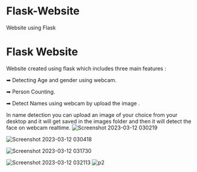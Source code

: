 # Flask-Website
Website using Flask
# Flask Website
 Website created using flask which includes three main features : 
 
 
➡ Detecting Age and gender using webcam.


➡ Person Counting.


➡ Detect Names using webcam by upload the image .


In name detection you can upload an image of your choice from your desktop and it will get saved in the images folder and then it will detect the face on webcam realtime.
![Screenshot 2023-03-12 030219](https://user-images.githubusercontent.com/120780784/224512422-87f7fbcd-c598-4007-9362-ae7fb48ea9a7.png)

![Screenshot 2023-03-12 030418](https://user-images.githubusercontent.com/120780784/224512490-d1aad31b-0476-4891-afe8-9c03a2435342.png)

![Screenshot 2023-03-12 031730](https://user-images.githubusercontent.com/120780784/224512861-99aa30ee-d051-41ee-a325-adcab622d316.png)

![Screenshot 2023-03-12 032113](https://user-images.githubusercontent.com/120780784/224512974-372605ad-5683-45e1-8ce7-4571fccfed83.png)
![p2](https://user-images.githubusercontent.com/120780784/224513014-257db257-1eae-4ce5-8196-c8fe8dab5f28.png)
